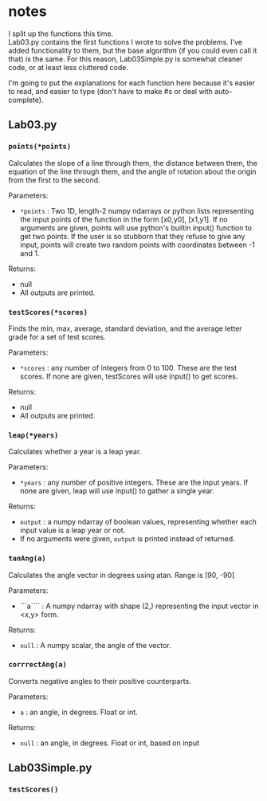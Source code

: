 # notes
I split up the functions this time.  
Lab03.py contains the first functions I wrote to solve the problems.  I've added functionality to them, but the base algorithm (if you could even call it that) is the same. For this reason, Lab03Simple.py is somewhat cleaner code, or at least less cluttered code.  

I'm going to put the explanations for each function here because it's easier to read, and easier to type (don't have to make #s or deal with auto-complete).

## Lab03.py
### ```points(*points)```
Calculates the slope of a line through them, the distance between them, the equation of the line through them, and the angle of rotation about the origin from the first to the second.  

Parameters:
- ```*points``` : Two 1D, length-2 numpy ndarrays or python lists representing the input points of the function in the form [x0,y0], [x1,y1].  If no arguments are given, points will use python's builtin input() function to get two points.  If the user is so stubborn that they refuse to give any input, points will create two random points with coordinates between -1 and 1.  

Returns:
- null
- All outputs are printed. 


### ```testScores(*scores)```
Finds the min, max, average, standard deviation, and the average letter grade for a set of test scores.  

Parameters:
- ```*scores``` : any number of integers from 0 to 100.  These are the test scores.  If none are given, testScores will use input() to get scores.

Returns: 
- null
- All outputs are printed.

### ```leap(*years)```
Calculates whether a year is a leap year.  

Parameters:
- ```*years``` : any number of positive integers.  These are the input years.  If none are given, leap will use input() to gather a single year.

Returns:
- ```output``` : a numpy ndarray of boolean values, representing whether each input value is a leap year or not.
- If no arguments were given, ```output``` is printed instead of returned.

### ```tanAng(a)```
Calculates the angle vector in degrees using atan.  Range is [90, -90]

Parameters:
- ```a```` : A numpy ndarray with shape (2,) representing the input vector in <x,y> form.

Returns:
- ```null``` : A numpy scalar, the angle of the vector.

### ```corrrectAng(a)```
Converts negative angles to their positive counterparts.

Parameters:
- ```a``` : an angle, in degrees.  Float or int.

Returns:
- ```null``` : an angle, in degrees.  Float or int, based on input

## Lab03Simple.py
### ```testScores()```

